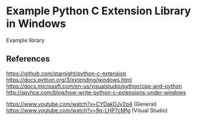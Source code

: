 # Example Python C Extension Library in Windows

Example library

## References

https://github.com/starnight/python-c-extension
https://docs.python.org/3/extending/windows.html
https://docs.microsoft.com/en-us/visualstudio/python/cpp-and-python
http://spyhce.com/blog/how-write-python-c-extensions-under-windows

https://www.youtube.com/watch?v=CYDakDJv2p4 (General)
https://www.youtube.com/watch?v=9q-LHP7cMfg (Visual Studio)

